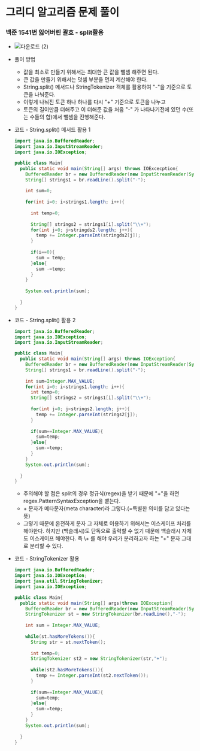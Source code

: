 # 그리디 알고리즘 문제 풀이



### 백준 1541번 잃어버린 괄호 - split활용

+ ![다운로드 (2)](https://user-images.githubusercontent.com/88477839/210544653-3df88ff8-fa26-4399-a9d2-fc81f53f15bc.png)
+ 풀이 방법
  + 값을 최소로 만들기 위해서는 최대한 큰 값을 뺄셈 해주면 된다.
  + 큰 값을 만들기 위해서는 덧셈 부분을 먼저 계산해야 한다.
  + String.split() 메서드나 StringTokenizer 객체를 활용하여 "-"을 기준으로 토큰을 나눠준다.
  + 이렇게 나눠진 토큰 하나 하나를 다시 "+" 기준으로 토큰을 나누고 
  + 토큰의 길이만큼 더해주고 이 더해준 값을 처음 "-" 가 나타나기전에 있던 수(또는 수들의 합)에서 뺄셈을 진행해준다.



+ 코드 - String.split() 메서드 활용 1

  ~~~java
  import java.io.BufferedReader;
  import java.io.InputStreamReader;
  import java.io.IOException;
  
  public class Main{
    public static void main(String[] args) throws IOExcecption{
      BufferedReader br = new BufferedReader(new InputStreamReader(System.in));
      String[] strings1 = br.readLine().split("-");
      
      int sum=0;
      
      for(int i=0; i<strings1.length; i++){
        
        int temp=0;
        
        String[] strings2 = strings1[i].split("\\+");
        for(int j=0; j<stringds2.length; j++){
          temp += Integer.parseInt(stringds2[j]);
        }
        
        if(i==0){
          sum = temp;
        }else{
          sum -=temp;
        }
      }
      
      System.out.println(sum);
      
    }
  }
  ~~~

+ 코드 - String.split() 활용 2

  ~~~java
  import java.io.BufferedReader;
  import java.io.IOException;
  import java.io.InputStreamReader;
  
  public class Main{
    public static void main(String[] args) throws IOException{
      BufferedReader br = new BufferedReader(new InputStreamReader(System.in));
      String[] strings1 = br.readLine().split("-");
      
      int sum=Integer.MAX_VALUE;
      for(int i=0; i<strings1.length; i++){
        int temp=0;
        String[] strings2 = strings1[i].split("\\+");
        
        for(int j=0; j<strings2.length; j++){
          temp += Integer.parseInt(strings2[j]);
        }
        
        if(sum==Integer.MAX_VALUE){
          sum=temp;
        }else{
          sum-=temp;
        }
      }
      System.out.println(sum);
      
    }
  }
  ~~~

  + 주의해야 할 점은 split의 경우 정규식(regex)을 받기 때문에 "+"을 하면 regex.PatternSyntaxException을 뱉는다.
  + \+ 문자가 메타문자(meta character)라 그렇다.(=특별한 의미를 담고 있다는 뜻) 
  + 그렇기 때문에 온전하게 문자 그 자체로 이용하기 위해서는 이스케이프 처리를 해야한다. 하지만 \(백슬래시)도 단독으로 출력할 수 없기 때문에 백슬래시 자체도 이스케이프 해야한다. 즉 \\+ 를 해야 우리가 분리하고자 하는 "+" 문자 그대로 분리할 수 있다.



+ 코드 - StringTokenizer 활용

  ~~~java
  import java.io.BufferedReader;
  import java.io.IOException;
  import java.util.StringTokenizer;
  import java.io.IOException;
  
  public class Main{
    public static void main(String[] args)throws IOException{
      BufferedReader br = new BufferedReader(new InputStreamReader(System.in));
      StringTokenizer st = new StringTokenizer(br.readLine(),"-");
      
      int sum = Integer.MAX_VALUE;
      
      while(st.hasMoreTokens()){
        String str = st.nextToken();
        
        int temp=0;
        StringTokenizer st2 = new StringTokenizer(str,"+");
        
        while(st2.hasMoreTokens()){
          temp += Integer.parseInt(st2.nextToken());
        }
        
        if(sum==Integer.MAX_VALUE){
          sum=temp;
        }else{
          sum-=temp;
        }
      }
      System.out.println(sum);
      
    }
  }
  ~~~

  